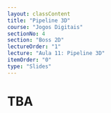 ```yaml
---
layout: classContent
title: "Pipeline 3D"
course: "Jogos Digitais"
sectionNo: 4
section: "Boss 2D"
lectureOrder: "1"
lecture: "Aula 11: Pipeline 3D"
itemOrder: "0"
type: "Slides"
---
```


# TBA
